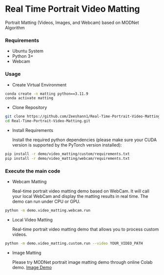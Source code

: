 # Real Time Portrait Video Matting
Portrait Matting (Videos, Images, and Webcam) based on MODNet Algorithm

### Requirements
- Ubuntu System
- Python 3+
- Webcam

### Usage
- Create Virtual Environment
```bash
conda create -n matting python==3.11.9
conda activate matting
```
- Clone Repository
```bash
git clone https://github.com/Zeeshann1/Real-Time-Portrait-Video-Matting.git
cd Real-Time-Portrait-Video-Matting.git
```

- Install Requirements <p>
Install the required python dependencies (please make sure your CUDA version is supported by the PyTorch version installed):

```bash
pip install -r demo/video_matting/custom/requirements.txt
pip install -r demo/video_matting/webcam/requirements.txt
```
### Execute the main code
- Webcam Matting <p>
Real-time portrait video matting demo based on WebCam. It will call your local WebCam and display the matting results in real time. The demo can run under CPU or GPU.

```bash
python -m demo.video_matting.webcam.run
```
- Local Video Matting <p>
Real-time portrait video matting demo that allows you to process custom videos.
```bash
python -m demo.video_matting.custom.run --video YOUR_VIDEO_PATH
```
- Image Matting <p>
Please try MODNet portrait image matting demo through online Colab demo.
[Image Demo](https://colab.research.google.com/drive/1GANpbKT06aEFiW-Ssx0DQnnEADcXwQG6?usp=sharing)






